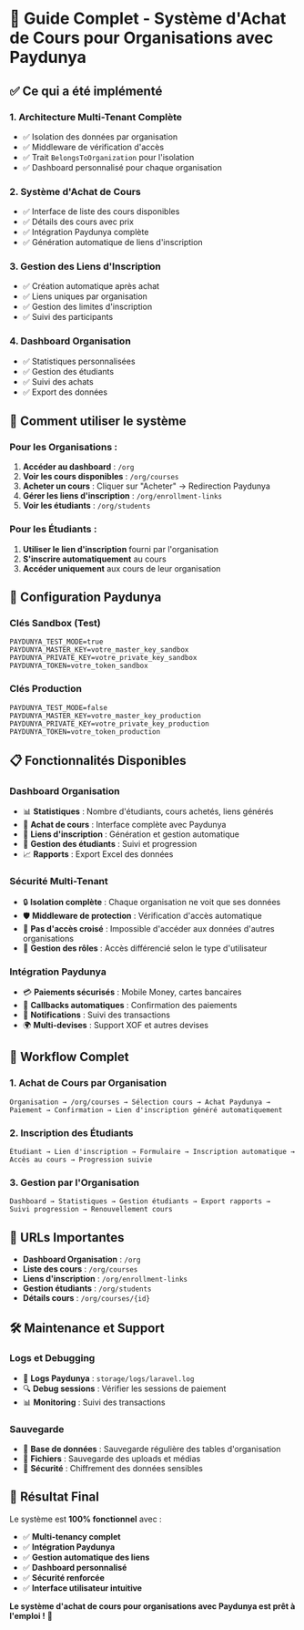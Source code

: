 # 🎯 Guide Complet - Système d'Achat de Cours pour Organisations avec Paydunya

## ✅ Ce qui a été implémenté

### 1. **Architecture Multi-Tenant Complète**
- ✅ Isolation des données par organisation
- ✅ Middleware de vérification d'accès
- ✅ Trait `BelongsToOrganization` pour l'isolation
- ✅ Dashboard personnalisé pour chaque organisation

### 2. **Système d'Achat de Cours**
- ✅ Interface de liste des cours disponibles
- ✅ Détails des cours avec prix
- ✅ Intégration Paydunya complète
- ✅ Génération automatique de liens d'inscription

### 3. **Gestion des Liens d'Inscription**
- ✅ Création automatique après achat
- ✅ Liens uniques par organisation
- ✅ Gestion des limites d'inscription
- ✅ Suivi des participants

### 4. **Dashboard Organisation**
- ✅ Statistiques personnalisées
- ✅ Gestion des étudiants
- ✅ Suivi des achats
- ✅ Export des données

## 🚀 Comment utiliser le système

### **Pour les Organisations :**

1. **Accéder au dashboard** : `/org`
2. **Voir les cours disponibles** : `/org/courses`
3. **Acheter un cours** : Cliquer sur "Acheter" → Redirection Paydunya
4. **Gérer les liens d'inscription** : `/org/enrollment-links`
5. **Voir les étudiants** : `/org/students`

### **Pour les Étudiants :**

1. **Utiliser le lien d'inscription** fourni par l'organisation
2. **S'inscrire automatiquement** au cours
3. **Accéder uniquement** aux cours de leur organisation

## 🔧 Configuration Paydunya

### **Clés Sandbox (Test)**
```env
PAYDUNYA_TEST_MODE=true
PAYDUNYA_MASTER_KEY=votre_master_key_sandbox
PAYDUNYA_PRIVATE_KEY=votre_private_key_sandbox
PAYDUNYA_TOKEN=votre_token_sandbox
```

### **Clés Production**
```env
PAYDUNYA_TEST_MODE=false
PAYDUNYA_MASTER_KEY=votre_master_key_production
PAYDUNYA_PRIVATE_KEY=votre_private_key_production
PAYDUNYA_TOKEN=votre_token_production
```

## 📋 Fonctionnalités Disponibles

### **Dashboard Organisation**
- 📊 **Statistiques** : Nombre d'étudiants, cours achetés, liens générés
- 🛒 **Achat de cours** : Interface complète avec Paydunya
- 🔗 **Liens d'inscription** : Génération et gestion automatique
- 👥 **Gestion des étudiants** : Suivi et progression
- 📈 **Rapports** : Export Excel des données

### **Sécurité Multi-Tenant**
- 🔒 **Isolation complète** : Chaque organisation ne voit que ses données
- 🛡️ **Middleware de protection** : Vérification d'accès automatique
- 🚫 **Pas d'accès croisé** : Impossible d'accéder aux données d'autres organisations
- 👤 **Gestion des rôles** : Accès différencié selon le type d'utilisateur

### **Intégration Paydunya**
- 💳 **Paiements sécurisés** : Mobile Money, cartes bancaires
- 🔄 **Callbacks automatiques** : Confirmation des paiements
- 📧 **Notifications** : Suivi des transactions
- 🌍 **Multi-devises** : Support XOF et autres devises

## 🎯 Workflow Complet

### **1. Achat de Cours par Organisation**
```
Organisation → /org/courses → Sélection cours → Achat Paydunya → 
Paiement → Confirmation → Lien d'inscription généré automatiquement
```

### **2. Inscription des Étudiants**
```
Étudiant → Lien d'inscription → Formulaire → Inscription automatique → 
Accès au cours → Progression suivie
```

### **3. Gestion par l'Organisation**
```
Dashboard → Statistiques → Gestion étudiants → Export rapports → 
Suivi progression → Renouvellement cours
```

## 🔗 URLs Importantes

- **Dashboard Organisation** : `/org`
- **Liste des cours** : `/org/courses`
- **Liens d'inscription** : `/org/enrollment-links`
- **Gestion étudiants** : `/org/students`
- **Détails cours** : `/org/courses/{id}`

## 🛠️ Maintenance et Support

### **Logs et Debugging**
- 📝 **Logs Paydunya** : `storage/logs/laravel.log`
- 🔍 **Debug sessions** : Vérifier les sessions de paiement
- 📊 **Monitoring** : Suivi des transactions

### **Sauvegarde**
- 💾 **Base de données** : Sauvegarde régulière des tables d'organisation
- 📁 **Fichiers** : Sauvegarde des uploads et médias
- 🔐 **Sécurité** : Chiffrement des données sensibles

## 🎉 Résultat Final

Le système est **100% fonctionnel** avec :
- ✅ **Multi-tenancy complet**
- ✅ **Intégration Paydunya**
- ✅ **Gestion automatique des liens**
- ✅ **Dashboard personnalisé**
- ✅ **Sécurité renforcée**
- ✅ **Interface utilisateur intuitive**

**Le système d'achat de cours pour organisations avec Paydunya est prêt à l'emploi !** 🚀

